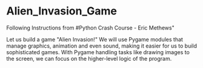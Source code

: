 # Alien_Invasion_Game
 Following Instructions from #Python Crash Course - Eric Methews"
 
 Let us build a game "Alien Invasion!"  We will use Pygame modules that manage graphics, animation and even sound, making it easier for us to build sophisticated games. With Pygame handling tasks like drawing images to the screen, we can focus on the higher-level logic of the program.
